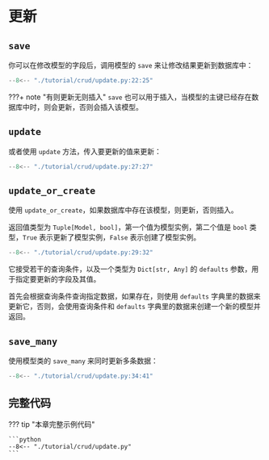 # 更新

## `save`

你可以在修改模型的字段后，调用模型的 `save` 来让修改结果更新到数据库中：

```python hl_lines="4"
--8<-- "./tutorial/crud/update.py:22:25"
```

???+ note "有则更新无则插入"
    `save` 也可以用于插入，当模型的主键已经存在数据库中时，则会更新，否则会插入该模型。

## `update`

或者使用 `update` 方法，传入要更新的值来更新：

```python
--8<-- "./tutorial/crud/update.py:27:27"
```

## `update_or_create`

使用 `update_or_create`，如果数据库中存在该模型，则更新，否则插入。

返回值类型为 `Tuple[Model, bool]`，第一个值为模型实例，第二个值是 `bool` 类型，`True` 表示更新了模型实例，`False` 表示创建了模型实例。

```python
--8<-- "./tutorial/crud/update.py:29:32"
```

它接受若干的查询条件，以及一个类型为 `Dict[str, Any]` 的 `defaults` 参数，用于指定要更新的字段及其值。

首先会根据查询条件查询指定数据，如果存在，则使用 `defaults` 字典里的数据来更新它，否则，会使用查询条件和 `defaults` 字典里的数据来创建一个新的模型并返回。

## `save_many`

使用模型类的 `save_many` 来同时更新多条数据：

```python
--8<-- "./tutorial/crud/update.py:34:41"
```

## 完整代码

??? tip "本章完整示例代码"

    ```python
    --8<-- "./tutorial/crud/update.py"
    ```
